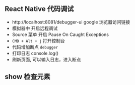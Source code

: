 ## React Native 代码调试
- http://localhost:8081/debugger-ui google 浏览器访问链接
- 模拟器中 开启远程调试
- Source 菜单 开启 Pause On Caught Exceptions
- `CMD + Alt + j` 打开控制台
- 代码增加断点  `debugger`
- 打印日志 console.log()
- 刷新页面, 可以输入日志，进入断点
## show 检查元素 
